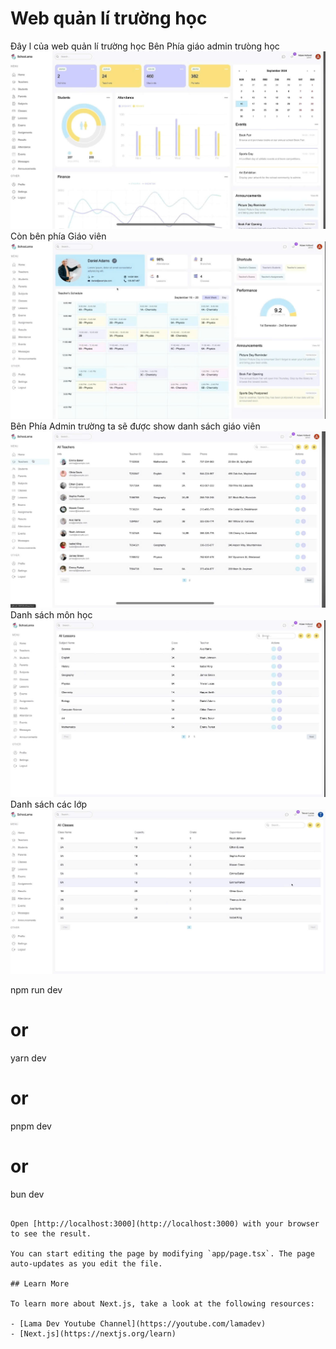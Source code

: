 # Web quản lí trường học

Đây l của web quản lí trường học 
Bên Phía giáo admin trưòng học
![example](./images/dashboashTecher.jpg)
Còn bên phía Giáo viên
![example](./images/f0e95f83d1546c0a3545.jpg)
Bên Phía Admin trường ta sẽ được show danh sách giáo viên
![example](./images/7efdb3a23d75802bd964.jpg)
Danh sách môn học
![example](./images/4c37c86e46b9fbe7a2a8.jpg)
Danh sách các lớp
![example](./images/2b9bbceb323c8f62d62d.jpg)


npm run dev
# or
yarn dev
# or
pnpm dev
# or
bun dev
```

Open [http://localhost:3000](http://localhost:3000) with your browser to see the result.

You can start editing the page by modifying `app/page.tsx`. The page auto-updates as you edit the file.

## Learn More

To learn more about Next.js, take a look at the following resources:

- [Lama Dev Youtube Channel](https://youtube.com/lamadev) 
- [Next.js](https://nextjs.org/learn)
